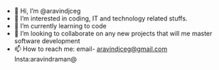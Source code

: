 - 👋 Hi, I’m @aravindjceg
- 👀 I’m interested in coding, IT and technology related stuffs.
- 🌱 I’m currently learning to code
- 💞️ I’m looking to collaborate on any new projects that will me master software development
- 📫 How to reach me: email- aravindjceg@gmail.com Insta:aravindraman@ 

<!---
aravindjceg/aravindjceg is a ✨ special ✨ repository because its `README.md` (this file) appears on your GitHub profile.
You can click the Preview link to take a look at your changes.
--->
